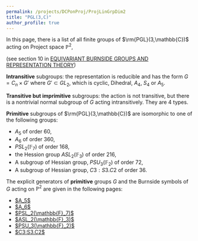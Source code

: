 ```yaml
---
permalink: /projects/DCPonProj/ProjLinGrpDim2
title: "PGL(3,C)"
author_profile: true
---
```


In this page, there is a list of all finite groups of $\rm{PGL}(3,\mathbb{C})$ acting on Project space $\mathbb{P}^2$,

(see section 10 in <a href="https://arxiv.org/pdf/2108.00518.pdf">EQUIVARIANT BURNSIDE GROUPS AND
REPRESENTATION THEORY</a>)

$\textbf{Intransitive}$ subgroups: the representation is reducible and has the form $G=C_n \times G'$ where $G' \subset GL_2$, which is
cyclic, Dihedral, $A_4$, $S_4$ or $A_5$.

$\textbf{Transitive but imprimitive}$ subgroups: the action is not transitive, but there is a nontrivial normal subgroup of $G$ acting intransitively.
They are 4 types.

$\textbf{Primitive}$ subgroups of $\rm{PGL}(3,\mathbb{C})$ are isomorphic to one of the following groups:
* $A_5$ of order 60,
* $A_6$ of order 360,
* $PSL_2(\mathbb{F}_7)$ of order 168,
* the Hession group $ASL_2(\mathbb{F}_3)$ of order 216,
* A subgroup of Hessian group, $PSU_3(\mathbb{F}_2)$ of order 72,
* A subgroup of Hessian group, $C3:S3.C2$ of order 36.

The explicit generators of $\textbf{primitive}$ groups $G$ and the Burnside symbols of $G$ acting on $\mathbb{P}^2$ are given in the following pages:

<ul>
<li><a href="http://kaiqi-yang1994.github.io/projects/DCPonProj/ProjLinGrpDim2/A5">$A_5$</a></li>
<li><a href="http://kaiqi-yang1994.github.io/projects/DCPonProj/ProjLinGrpDim2/A6">$A_6$</a></li>
<li><a href="http://kaiqi-yang1994.github.io/projects/DCPonProj/ProjLinGrpDim2/PSL(2,7)">$PSL_2(\mathbb{F}_7)$</a></li>
<li><a href="http://kaiqi-yang1994.github.io/projects/DCPonProj/ProjLinGrpDim2/ASL(2,3)">$ASL_2(\mathbb{F}_3)$</a></li>
<li><a href="http://kaiqi-yang1994.github.io/projects/DCPonProj/ProjLinGrpDim2/PSU(3,2)">$PSU_3(\mathbb{F}_2)$</a></li>
<li><a href="http://kaiqi-yang1994.github.io/projects/DCPonProj/ProjLinGrpDim2/C3S3C2">$C3:S3.C2$</a></li>
</ul>
